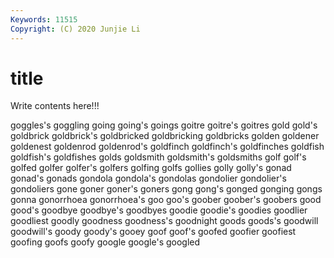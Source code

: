 ```yaml
---
Keywords: 11515
Copyright: (C) 2020 Junjie Li
---
```


# title

Write contents here!!!

goggles's 
goggling
going 
going's 
goings 
goitre 
goitre's 
goitres 
gold 
gold's 
goldbrick 
goldbrick's
goldbricked 
goldbricking 
goldbricks 
golden 
goldener 
goldenest 
goldenrod 
goldenrod's 
goldfinch 
goldfinch's
goldfinches 
goldfish 
goldfish's 
goldfishes 
golds 
goldsmith 
goldsmith's 
goldsmiths 
golf 
golf's
golfed 
golfer 
golfer's 
golfers 
golfing 
golfs 
gollies 
golly 
golly's 
gonad
gonad's 
gonads 
gondola 
gondola's 
gondolas 
gondolier 
gondolier's 
gondoliers 
gone 
goner
goner's 
goners 
gong 
gong's 
gonged 
gonging 
gongs 
gonna 
gonorrhoea 
gonorrhoea's
goo 
goo's 
goober 
goober's 
goobers 
good 
good's 
goodbye 
goodbye's 
goodbyes
goodie 
goodie's 
goodies 
goodlier 
goodliest 
goodly 
goodness 
goodness's 
goodnight 
goods
goods's 
goodwill 
goodwill's 
goody 
goody's 
gooey 
goof 
goof's 
goofed 
goofier
goofiest 
goofing 
goofs 
goofy 
google 
google's 
googled 
